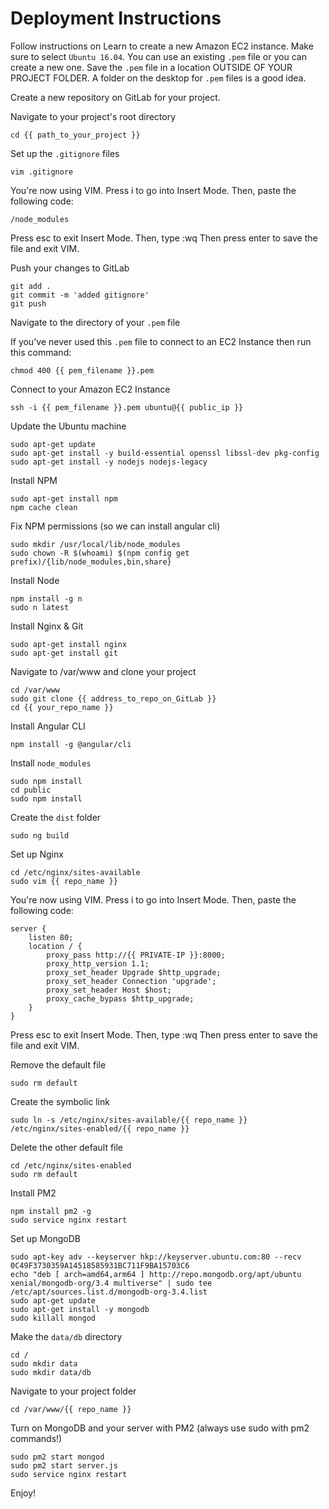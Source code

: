 # Deployment Instructions

Follow instructions on Learn to create a new Amazon EC2 instance.  Make sure to select `Ubuntu 16.04`.  You can use an existing `.pem` file or you can create a new one.  Save the `.pem` file in a location OUTSIDE OF YOUR PROJECT FOLDER.  A folder on the desktop for `.pem` files is a good idea.

Create a new repository on GitLab for your project.

Navigate to your project's root directory
```
cd {{ path_to_your_project }}
```
Set up the `.gitignore` files
```
vim .gitignore
```
You're now using VIM.  Press i to go into Insert Mode.  Then, paste the following code:
```
/node_modules
```
Press esc to exit Insert Mode.  Then, type :wq  Then press enter to save the file and exit VIM.

Push your changes to GitLab
```
git add .
git commit -m 'added gitignore'
git push
```
Navigate to the directory of your `.pem` file

If you've never used this `.pem` file to connect to an EC2 Instance then run this command:
```
chmod 400 {{ pem_filename }}.pem
```
Connect to your Amazon EC2 Instance
```
ssh -i {{ pem_filename }}.pem ubuntu@{{ public_ip }}
```
Update the Ubuntu machine
```
sudo apt-get update
sudo apt-get install -y build-essential openssl libssl-dev pkg-config
sudo apt-get install -y nodejs nodejs-legacy
```
Install NPM
```
sudo apt-get install npm
npm cache clean
```
Fix NPM permissions (so we can install angular cli)
```
sudo mkdir /usr/local/lib/node_modules
sudo chown -R $(whoami) $(npm config get prefix)/{lib/node_modules,bin,share}
```
Install Node
```
npm install -g n
sudo n latest
```
Install Nginx & Git
```
sudo apt-get install nginx
sudo apt-get install git
```
Navigate to /var/www and clone your project
```
cd /var/www
sudo git clone {{ address_to_repo_on_GitLab }}
cd {{ your_repo_name }}
```
Install Angular CLI
```
npm install -g @angular/cli
```
Install `node_modules`
```
sudo npm install
cd public
sudo npm install
```
Create the `dist` folder
```
sudo ng build
```
Set up Nginx
```
cd /etc/nginx/sites-available
sudo vim {{ repo_name }}
```
You're now using VIM.  Press i to go into Insert Mode.  Then, paste the following code:
```
server {
    listen 80;
    location / {
        proxy_pass http://{{ PRIVATE-IP }}:8000;
        proxy_http_version 1.1;
        proxy_set_header Upgrade $http_upgrade;
        proxy_set_header Connection 'upgrade';
        proxy_set_header Host $host;
        proxy_cache_bypass $http_upgrade;
    }
}
```
Press esc to exit Insert Mode.  Then, type :wq  Then press enter to save the file and exit VIM.

Remove the default file
```
sudo rm default
```
Create the symbolic link
```
sudo ln -s /etc/nginx/sites-available/{{ repo_name }} /etc/nginx/sites-enabled/{{ repo_name }}
```
Delete the other default file
```
cd /etc/nginx/sites-enabled
sudo rm default
```
Install PM2
```
npm install pm2 -g
sudo service nginx restart
```
Set up MongoDB
```
sudo apt-key adv --keyserver hkp://keyserver.ubuntu.com:80 --recv 0C49F3730359A14518585931BC711F9BA15703C6
echo "deb [ arch=amd64,arm64 ] http://repo.mongodb.org/apt/ubuntu xenial/mongodb-org/3.4 multiverse" | sudo tee /etc/apt/sources.list.d/mongodb-org-3.4.list
sudo apt-get update
sudo apt-get install -y mongodb
sudo killall mongod
```
Make the `data/db` directory
```
cd /
sudo mkdir data
sudo mkdir data/db
```
Navigate to your project folder
```
cd /var/www/{{ repo_name }}
```
Turn on MongoDB and your server with PM2 (always use sudo with pm2 commands!)
```
sudo pm2 start mongod
sudo pm2 start server.js
sudo service nginx restart
```
Enjoy!
